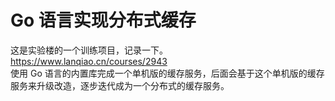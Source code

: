 # Go 语言实现分布式缓存
这是实验楼的一个训练项目，记录一下。  <https://www.lanqiao.cn/courses/2943>  
使用 Go 语言的内置库完成一个单机版的缓存服务，后面会基于这个单机版的缓存服务来升级改造，逐步迭代成为一个分布式的缓存服务。
